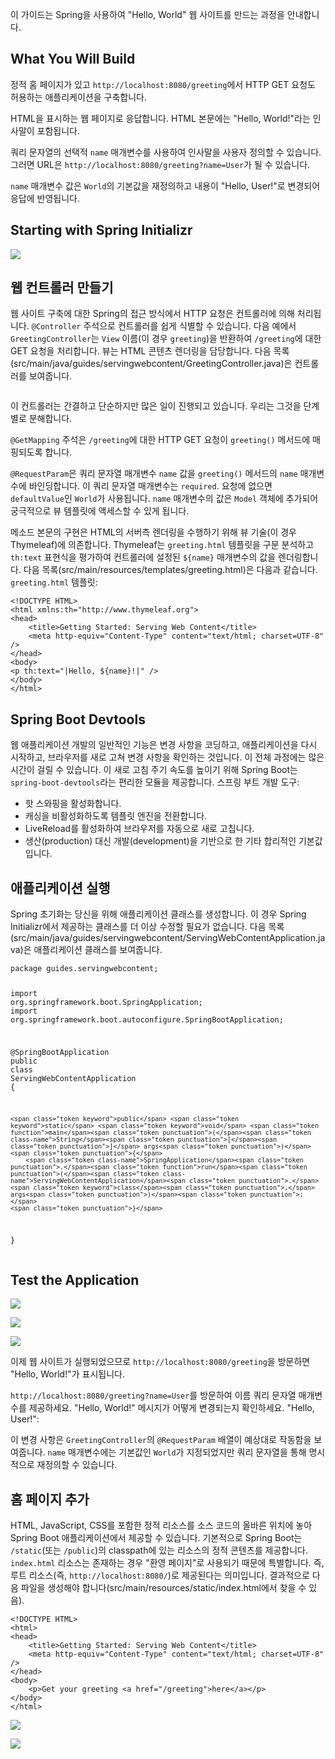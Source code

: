 <p>이 가이드는 Spring을 사용하여 "Hello, World" 웹 사이트를 만드는 과정을 안내합니다.</p>
<h2 id="what-you-will-build">What You Will Build</h2>
<p>정적 홈 페이지가 있고 <code>http://localhost:8080/greeting</code>에서 HTTP GET 요청도 허용하는 애플리케이션을 구축합니다.</p>
<p>HTML을 표시하는 웹 페이지로 응답합니다. HTML 본문에는 "Hello, World!"라는 인사말이 포함됩니다.</p>
<p>쿼리 문자열의 선택적 <code>name</code> 매개변수를 사용하여 인사말을 사용자 정의할 수 있습니다. 그러면 URL은 <code>http://localhost:8080/greeting?name=User</code>가 될 수 있습니다.</p>
<p><code>name</code> 매개변수 값은 <code>World</code>의 기본값을 재정의하고 내용이 "Hello, User!"로 변경되어 응답에 반영됩니다.</p>
<h2 id="starting-with-spring-initializr">Starting with Spring Initializr</h2>
<p><img src="https://velog.velcdn.com/images/dev_hammy/post/a1183a5d-1a92-43d7-bd7a-f3b0fe3d6972/image.png"></p>
<h2 id="웹-컨트롤러-만들기">웹 컨트롤러 만들기</h2>
<p>웹 사이트 구축에 대한 Spring의 접근 방식에서 HTTP 요청은 컨트롤러에 의해 처리됩니다. <code>@Controller</code> 주석으로 컨트롤러를 쉽게 식별할 수 있습니다. 다음 예에서 <code>GreetingController</code>는 <code>View</code> 이름(이 경우 <code>greeting</code>)을 반환하여 <code>/greeting</code>에 대한 GET 요청을 처리합니다. 뷰는 HTML 콘텐츠 렌더링을 담당합니다. 다음 목록(src/main/java/guides/servingwebcontent/GreetingController.java)은 컨트롤러를 보여줍니다.</p>
<pre><code class="language-java"></code></pre>
<p>이 컨트롤러는 간결하고 단순하지만 많은 일이 진행되고 있습니다. 우리는 그것을 단계별로 분해합니다.</p>
<p><code>@GetMapping</code> 주석은 <code>/greeting</code>에 대한 HTTP GET 요청이 <code>greeting()</code> 메서드에 매핑되도록 합니다.</p>
<p><code>@RequestParam</code>은 쿼리 문자열 매개변수 <code>name</code> 값을 <code>greeting()</code> 메서드의 <code>name</code> 매개변수에 바인딩합니다. 이 쿼리 문자열 매개변수는 <code>required</code>. 요청에 없으면 <code>defaultValue</code>인 <code>World</code>가 사용됩니다. <code>name</code> 매개변수의 값은 <code>Model</code> 객체에 추가되어 궁극적으로 뷰 템플릿에 액세스할 수 있게 됩니다.</p>
<p>메소드 본문의 구현은 HTML의 서버측 렌더링을 수행하기 위해 뷰 기술(이 경우 Thymeleaf)에 의존합니다. Thymeleaf는 <code>greeting.html</code> 템플릿을 구문 분석하고 <code>th:text</code> 표현식을 평가하여 컨트롤러에 설정된 <code>${name}</code> 매개변수의 값을 렌더링합니다. 다음 목록(src/main/resources/templates/greeting.html)은 다음과 같습니다. <code>greeting.html</code> 템플릿:</p>
<pre><code class="language-html"><span class="token doctype">&lt;!DOCTYPE HTML&gt;</span>
<span class="token tag"><span class="token tag"><span class="token punctuation">&lt;</span>html</span> <span class="token attr-name"><span class="token namespace">xmlns:</span>th</span><span class="token attr-value"><span class="token punctuation">=</span><span class="token punctuation">"</span>http://www.thymeleaf.org<span class="token punctuation">"</span></span><span class="token punctuation">&gt;</span></span>
<span class="token tag"><span class="token tag"><span class="token punctuation">&lt;</span>head</span><span class="token punctuation">&gt;</span></span>
    <span class="token tag"><span class="token tag"><span class="token punctuation">&lt;</span>title</span><span class="token punctuation">&gt;</span></span>Getting Started: Serving Web Content<span class="token tag"><span class="token tag"><span class="token punctuation">&lt;/</span>title</span><span class="token punctuation">&gt;</span></span>
    <span class="token tag"><span class="token tag"><span class="token punctuation">&lt;</span>meta</span> <span class="token attr-name">http-equiv</span><span class="token attr-value"><span class="token punctuation">=</span><span class="token punctuation">"</span>Content-Type<span class="token punctuation">"</span></span> <span class="token attr-name">content</span><span class="token attr-value"><span class="token punctuation">=</span><span class="token punctuation">"</span>text/html; charset=UTF-8<span class="token punctuation">"</span></span> <span class="token punctuation">/&gt;</span></span>
<span class="token tag"><span class="token tag"><span class="token punctuation">&lt;/</span>head</span><span class="token punctuation">&gt;</span></span>
<span class="token tag"><span class="token tag"><span class="token punctuation">&lt;</span>body</span><span class="token punctuation">&gt;</span></span>
<span class="token tag"><span class="token tag"><span class="token punctuation">&lt;</span>p</span> <span class="token attr-name"><span class="token namespace">th:</span>text</span><span class="token attr-value"><span class="token punctuation">=</span><span class="token punctuation">"</span>|Hello, ${name}!|<span class="token punctuation">"</span></span> <span class="token punctuation">/&gt;</span></span>
<span class="token tag"><span class="token tag"><span class="token punctuation">&lt;/</span>body</span><span class="token punctuation">&gt;</span></span>
<span class="token tag"><span class="token tag"><span class="token punctuation">&lt;/</span>html</span><span class="token punctuation">&gt;</span></span></code></pre>
<h2 id="spring-boot-devtools">Spring Boot Devtools</h2>
<p>웹 애플리케이션 개발의 일반적인 기능은 변경 사항을 코딩하고, 애플리케이션을 다시 시작하고, 브라우저를 새로 고쳐 변경 사항을 확인하는 것입니다. 이 전체 과정에는 많은 시간이 걸릴 수 있습니다. 이 새로 고침 주기 속도를 높이기 위해 Spring Boot는 <code>spring-boot-devtools</code>라는 편리한 모듈을 제공합니다. 스프링 부트 개발 도구:</p>
<ul>
<li>핫 스와핑을 활성화합니다.</li>
<li>캐싱을 비활성화하도록 템플릿 엔진을 전환합니다.</li>
<li>LiveReload를 활성화하여 브라우저를 자동으로 새로 고칩니다.</li>
<li>생산(production) 대신 개발(development)을 기반으로 한 기타 합리적인 기본값입니다.</li>
</ul>
<h2 id="애플리케이션-실행">애플리케이션 실행</h2>
<p>Spring 초기화는 당신을 위해 애플리케이션 클래스를 생성합니다. 이 경우 Spring Initializr에서 제공하는 클래스를 더 이상 수정할 필요가 없습니다. 다음 목록(src/main/java/guides/servingwebcontent/ServingWebContentApplication.java)은 애플리케이션 클래스를 보여줍니다.</p>
<pre><code class="language-java"><span class="token keyword">package</span> <span class="token namespace">guides<span class="token punctuation">.</span>servingwebcontent</span><span class="token punctuation">;</span>

<span class="token keyword">import</span> <span class="token namespace">org<span class="token punctuation">.</span>springframework<span class="token punctuation">.</span>boot</span><span class="token punctuation">.</span><span class="token class-name">SpringApplication</span><span class="token punctuation">;</span>
<span class="token keyword">import</span> <span class="token namespace">org<span class="token punctuation">.</span>springframework<span class="token punctuation">.</span>boot<span class="token punctuation">.</span>autoconfigure</span><span class="token punctuation">.</span><span class="token class-name">SpringBootApplication</span><span class="token punctuation">;</span>

<span class="token annotation punctuation">@SpringBootApplication</span>
<span class="token keyword">public</span> <span class="token keyword">class</span> <span class="token class-name">ServingWebContentApplication</span> <span class="token punctuation">{</span>

    <span class="token keyword">public</span> <span class="token keyword">static</span> <span class="token keyword">void</span> <span class="token function">main</span><span class="token punctuation">(</span><span class="token class-name">String</span><span class="token punctuation">[</span><span class="token punctuation">]</span> args<span class="token punctuation">)</span> <span class="token punctuation">{</span>
        <span class="token class-name">SpringApplication</span><span class="token punctuation">.</span><span class="token function">run</span><span class="token punctuation">(</span><span class="token class-name">ServingWebContentApplication</span><span class="token punctuation">.</span><span class="token keyword">class</span><span class="token punctuation">,</span> args<span class="token punctuation">)</span><span class="token punctuation">;</span>
    <span class="token punctuation">}</span>

<span class="token punctuation">}</span></code></pre>
<h2 id="test-the-application">Test the Application</h2>
<p><img src="https://velog.velcdn.com/images/dev_hammy/post/eeb4be83-c399-44ad-8b97-ae8d89f946f5/image.png"></p>
<p><img src="https://velog.velcdn.com/images/dev_hammy/post/cb31536e-26bb-4410-9e58-f22b48cdfdf3/image.png"></p>
<p><img src="https://velog.velcdn.com/images/dev_hammy/post/fcbfd886-c073-49f4-8aa0-1ec88041a032/image.png"></p>
<p>이제 웹 사이트가 실행되었으므로 <code>http://localhost:8080/greeting</code>을 방문하면 "Hello, World!"가 표시됩니다.</p>
<p><code>http://localhost:8080/greeting?name=User</code>를 방문하여 이름 쿼리 문자열 매개변수를 제공하세요. "Hello, World!" 메시지가 어떻게 변경되는지 확인하세요. "Hello, User!":</p>
<p>이 변경 사항은 <code>GreetingController</code>의 <code>@RequestParam</code> 배열이 예상대로 작동함을 보여줍니다. <code>name</code> 매개변수에는 기본값인 <code>World</code>가 지정되었지만 쿼리 문자열을 통해 명시적으로 재정의할 수 있습니다.</p>
<h2 id="홈-페이지-추가">홈 페이지 추가</h2>
<p>HTML, JavaScript, CSS를 포함한 정적 리소스를 소스 코드의 올바른 위치에 놓아 Spring Boot 애플리케이션에서 제공할 수 있습니다. 기본적으로 Spring Boot는 <code>/static</code>(또는 <code>/public</code>)의 classpath에 있는 리소스의 정적 콘텐츠를 제공합니다. <code>index.html</code> 리소스는 존재하는 경우 "환영 페이지"로 사용되기 때문에 특별합니다. 즉, 루트 리소스(즉, <code>http://localhost:8080/</code>)로 제공된다는 의미입니다. 결과적으로 다음 파일을 생성해야 합니다(src/main/resources/static/index.html에서 찾을 수 있음).</p>
<pre><code class="language-html"><span class="token doctype">&lt;!DOCTYPE HTML&gt;</span>
<span class="token tag"><span class="token tag"><span class="token punctuation">&lt;</span>html</span><span class="token punctuation">&gt;</span></span>
<span class="token tag"><span class="token tag"><span class="token punctuation">&lt;</span>head</span><span class="token punctuation">&gt;</span></span> 
    <span class="token tag"><span class="token tag"><span class="token punctuation">&lt;</span>title</span><span class="token punctuation">&gt;</span></span>Getting Started: Serving Web Content<span class="token tag"><span class="token tag"><span class="token punctuation">&lt;/</span>title</span><span class="token punctuation">&gt;</span></span> 
    <span class="token tag"><span class="token tag"><span class="token punctuation">&lt;</span>meta</span> <span class="token attr-name">http-equiv</span><span class="token attr-value"><span class="token punctuation">=</span><span class="token punctuation">"</span>Content-Type<span class="token punctuation">"</span></span> <span class="token attr-name">content</span><span class="token attr-value"><span class="token punctuation">=</span><span class="token punctuation">"</span>text/html; charset=UTF-8<span class="token punctuation">"</span></span> <span class="token punctuation">/&gt;</span></span>
<span class="token tag"><span class="token tag"><span class="token punctuation">&lt;/</span>head</span><span class="token punctuation">&gt;</span></span>
<span class="token tag"><span class="token tag"><span class="token punctuation">&lt;</span>body</span><span class="token punctuation">&gt;</span></span>
    <span class="token tag"><span class="token tag"><span class="token punctuation">&lt;</span>p</span><span class="token punctuation">&gt;</span></span>Get your greeting <span class="token tag"><span class="token tag"><span class="token punctuation">&lt;</span>a</span> <span class="token attr-name">href</span><span class="token attr-value"><span class="token punctuation">=</span><span class="token punctuation">"</span>/greeting<span class="token punctuation">"</span></span><span class="token punctuation">&gt;</span></span>here<span class="token tag"><span class="token tag"><span class="token punctuation">&lt;/</span>a</span><span class="token punctuation">&gt;</span></span><span class="token tag"><span class="token tag"><span class="token punctuation">&lt;/</span>p</span><span class="token punctuation">&gt;</span></span>
<span class="token tag"><span class="token tag"><span class="token punctuation">&lt;/</span>body</span><span class="token punctuation">&gt;</span></span>
<span class="token tag"><span class="token tag"><span class="token punctuation">&lt;/</span>html</span><span class="token punctuation">&gt;</span></span></code></pre>
<p><img src="https://velog.velcdn.com/images/dev_hammy/post/3105ecf9-6eae-460d-bee4-15b14508c954/image.png"></p>
<p><img src="https://velog.velcdn.com/images/dev_hammy/post/a2bb0622-1fa6-402e-8a00-eacde4e366aa/image.png"></p>